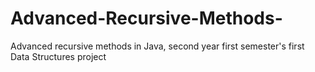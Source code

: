 # Advanced-Recursive-Methods-
Advanced recursive methods in Java, second year first semester's first Data Structures project
